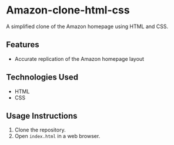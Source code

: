 # Amazon-clone-html-css
A simplified clone of the Amazon homepage using HTML and CSS.

## Features
- Accurate replication of the Amazon homepage layout

## Technologies Used
- HTML
- CSS

## Usage Instructions
1. Clone the repository.
2. Open `index.html` in a web browser.
